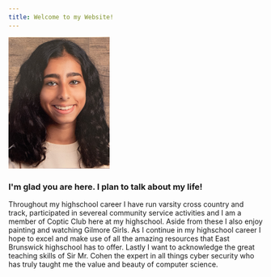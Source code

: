 ```yaml
---
title: Welcome to my Website!
---
```



<img src="me.jpg" alt="me" width="200"/>

### I'm glad you are here. I plan to talk about my life!
Throughout my highschool career I have run varsity cross country and track, participated in severeal community service activities and I am a member of Coptic Club here at my highschool. Aside from these I also enjoy painting and watching Gilmore Girls. As I continue in my highschool career I hope to excel and make use of all the amazing resources that East Brunswick highschool has to offer. Lastly I want to acknowledge the great teaching skills of Sir Mr. Cohen the expert in all things cyber security who has truly taught me the value and beauty of computer science.

